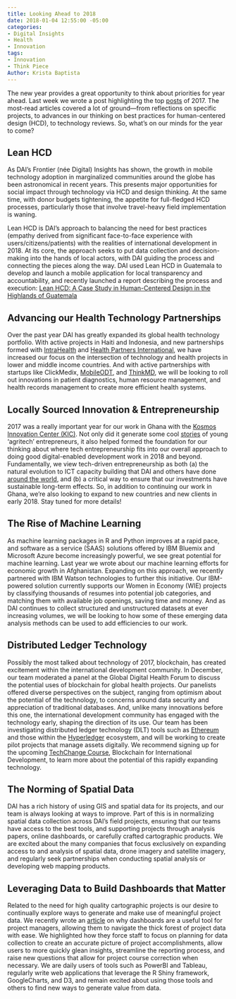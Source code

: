 ```yaml
---
title: Looking Ahead to 2018
date: 2018-01-04 12:55:00 -05:00
categories:
- Digital Insights
- Health
- Innovation
tags:
- Innovation
- Think Piece
Author: Krista Baptista
---
```


The new year provides a great opportunity to think about priorities for year ahead. Last week we wrote a post highlighting the top [posts](https://dai-global-digital.com/digital-at-dai-year-in-review-top-ten-posts-of-2017.html) of 2017. The most-read articles covered a lot of ground—from reflections on specific projects, to advances in our thinking on best practices for human-centered design (HCD), to technology reviews. So, what’s on our minds for the year to come?

<!--more-->

## **Lean HCD**

As DAI’s Frontier (née Digital) Insights has shown, the growth in mobile technology adoption in marginalized communities around the globe has been astronomical in recent years. This presents major opportunities for social impact through technology via HCD and design thinking. At the same time, with donor budgets tightening, the appetite for full-fledged HCD processes, particularly those that involve travel-heavy field implementation is waning.

Lean HCD is DAI’s approach to balancing the need for best practices (empathy derived from significant face-to-face experience with users/citizens/patients) with the realities of international development in 2018. At its core, the approach seeks to put data collection and decision-making into the hands of local actors, with DAI guiding the process and connecting the pieces along the way. DAI used Lean HCD in Guatemala to develop and launch a mobile application for local transparency and accountability, and recently launched a report describing the process and execution: [Lean HCD: A Case Study in Human-Centered Design in the Highlands of Guatemala](https://dai-global-digital.com/dai-launches-human-centered-design-whitepaper.html)

## **Advancing our Health Technology Partnerships**

Over the past year DAI has greatly expanded its global health technology portfolio. With active projects in Haiti and Indonesia, and new partnerships formed with [IntraHealth](https://www.dai.com/news/dai-and-intrahealth-join-forces-to-amplify-global-health-impact) and [Health Partners International](https://www.dai.com/news/dai-acquires-hpi-group-adds-expertise-in-global-health-womens-empowerment), we have increased our focus on the intersection of technology and health projects in lower and middle income countries. And with active partnerships with startups like ClickMedix, [MobileODT](https://www.dai.com/news/dai-invests-in-mobileodt-a-breakthrough-provider-of-cervical-cancer-detection-tech), and [ThinkMD](https://www.dai.com/news/dai-invests-in-thinkmds-clinical-assessment-technology), we will be looking to roll out innovations in patient diagnostics, human resource management, and health records management to create more efficient health systems.

## **Locally Sourced Innovation & Entrepreneurship**

2017 was a really important year for our work in Ghana with the [Kosmos Innovation Center (KIC)](https://dai-global-digital.com/catalyzing-ghanas-growing-agritech-ecosystem.html). Not only did it generate some cool [stories](https://dai-global-digital.com/women-in-agritech-profiles-from-ghana.html) of young ‘agritech’ entrepreneurs, it also helped formed the foundation for our thinking about where tech entrepreneurship fits into our overall approach to doing good digital-enabled development work in 2018 and beyond. Fundamentally, we view tech-driven entrepreneurship as both (a) the natural evolution to ICT capacity building that DAI and others have done [around the world](https://dai-global-digital.com/6-things-i-have-learned-about-delivering-an-introductory-ict-training.html), and (b) a critical way to ensure that our investments have sustainable long-term effects. So, in addition to continuing our work in Ghana, we’re also looking to expand to new countries and new clients in early 2018. Stay tuned for more details!

## **The Rise of Machine Learning**

As machine learning packages in R and Python improves at a rapid pace, and software as a service (SAAS) solutions offered by IBM Bluemix and Microsoft Azure become increasingly powerful, we see great potential for machine learning. Last year we wrote about our machine learning efforts for economic growth in Afghanistan. Expanding on this approach, we recently partnered with IBM Watson technologies to further this initiative. Our IBM-powered solution currently supports our Women in Economy (WIE) projects by classifying thousands of resumes into potential job categories, and matching them with available job openings, saving time and money. And as DAI continues to collect structured and unstructured datasets at ever increasing volumes, we will be looking to how some of these emerging data analysis methods can be used to add efficiencies to our work.

## **Distributed Ledger Technology**

Possibly the most talked about technology of 2017, blockchain, has created excitement within the international development community. In December, our team moderated a panel at the Global Digital Health Forum to discuss the potential uses of blockchain for global health projects. Our panelists offered diverse perspectives on the subject, ranging from optimism about the potential of the technology, to concerns around data security and appreciation of traditional databases. And, unlike many innovations before this one, the international development community has engaged with the technology early, shaping the direction of its use. Our team has been investigating distributed ledger technology (DLT) tools such as [Ethereum](https://www.ethereum.org/) and those within the [Hyperledger](https://www.hyperledger.org/) ecosystem, and will be working to create pilot projects that manage assets digitally. We recommend signing up for the upcoming [TechChange Course](https://course.tc/catalog/course/5b5f9e57-b013-4a6d-b696-3bce63b7f8be), Blockchain for International Development, to learn more about the potential of this rapidly expanding technology.

## **The Norming of Spatial Data**

DAI has a rich history of using GIS and spatial data for its projects, and our team is always looking at ways to improve. Part of this is in normalizing spatial data collection across DAI’s field projects, ensuring that our teams have access to the best tools, and supporting projects through analysis papers, online dashboards, or carefully crafted cartographic products. We are excited about the many companies that focus exclusively on expanding access to and analysis of spatial data, drone imagery and satellite imagery, and regularly seek partnerships when conducting spatial analysis or developing web mapping products.

## **Leveraging Data to Build Dashboards that Matter**

Related to the need for high quality cartographic projects is our desire to continually explore ways to generate and make use of meaningful project data. We recently wrote an [article](https://dai-global-digital.com/why-a-dashboard-isnt-just-a-dashboard.html) on why dashboards are a useful tool for project managers, allowing them to navigate the thick forest of project data with ease. We highlighted how they force staff to focus on planning for data collection to create an accurate picture of project accomplishments, allow users to more quickly glean insights, streamline the reporting process, and raise new questions that allow for project course correction when necessary. We are daily users of tools such as PowerBI and Tableau, regularly write web applications that leverage the R Shiny framework, GoogleCharts, and D3, and remain excited about using those tools and others to find new ways to generate value from data.